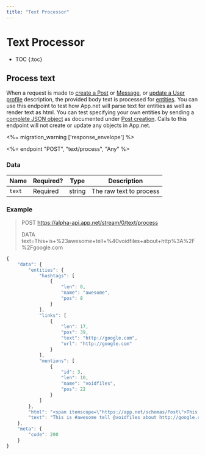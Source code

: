 ```yaml
---
title: "Text Processor"
---
```


# Text Processor

* TOC
{:toc}

## Process text

When a request is made to [create a Post](/docs/resources/post/lifecycle/#create-a-post) or [Message](/docs/resources/message/lifecycle/#create-a-message), or [update a User profile](/docs/resources/user/profile/#update-a-user) description, the provided body text is processed for [entities](/docs/meta/entities). You can use this endpoint to test how App.net will parse text for entities as well as render text as html. You can test specifying your own entities by sending a [complete JSON object](/docs/resources/post/lifecycle/#json-example) as documented under [Post creation](/docs/resources/post/lifecycle/#create-a-post). Calls to this endpoint will not create or update any objects in App.net.

<%= migration_warning ['response_envelope'] %>

<%= endpoint "POST", "text/process", "Any" %>

### Data

<table>
    <thead>
        <tr>
            <th>Name</th>
            <th>Required?</th>
            <th>Type</th>
            <th>Description</th>
        </tr>
    </thead>
    <tbody>
        <tr>
            <td><code>text</code></td>
            <td>Required</td>
            <td>string</td>
            <td>The raw text to process</td>
        </tr>
    </tbody>
</table>

### Example

> POST https://alpha-api.app.net/stream/0/text/process
>
> DATA text=This+is+%23awesome+tell+%40voidfiles+about+http%3A%2F%2Fgoogle.com

~~~ js
{
    "data": {
        "entities": {
            "hashtags": [
                {
                    "len": 8,
                    "name": "awesome",
                    "pos": 8
                }
            ],
            "links": [
                {
                    "len": 17,
                    "pos": 39,
                    "text": "http://google.com",
                    "url": "http://google.com"
                }
            ],
            "mentions": [
                {
                    "id": 3,
                    "len": 10,
                    "name": "voidfiles",
                    "pos": 22
                }
            ]
        },
        "html": "<span itemscope=\"https://app.net/schemas/Post\">This is <span itemprop=\"hashtag\" data-hashtag-name=\"awesome\">#awesome</span> tell <span itemprop=\"mention\" data-mention-id=\"3\" data-mention-name=\"voidfiles\">@voidfiles</span> about <a href=\"http://google.com\">http://google.com</a></span>",
        "text": "This is #awesome tell @voidfiles about http://google.com"
    },
    "meta": {
        "code": 200
    }
}
~~~